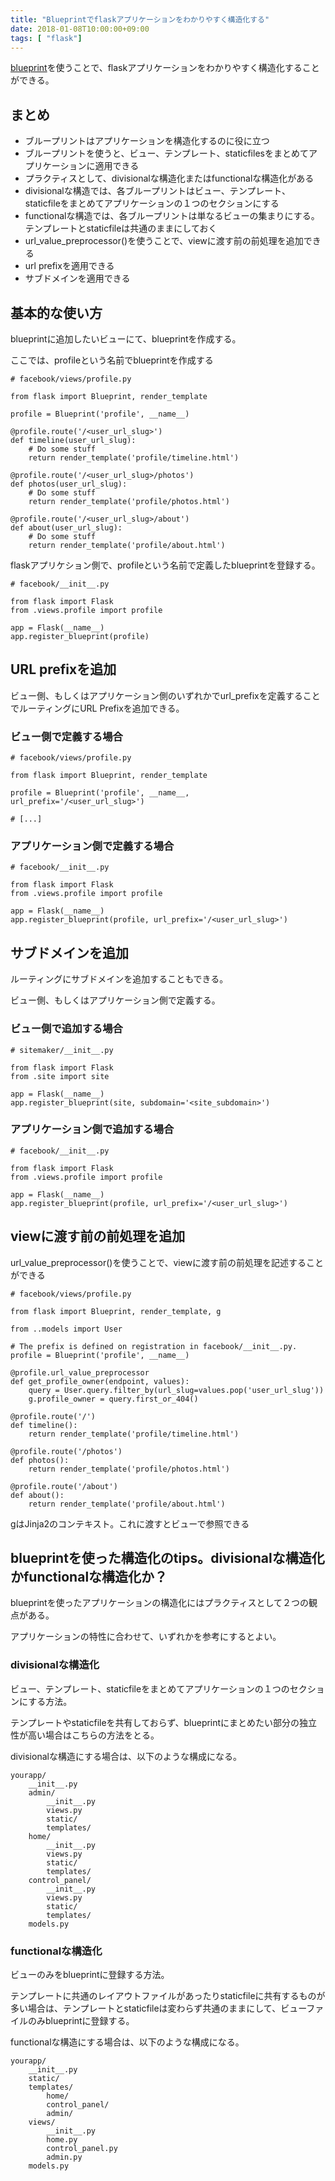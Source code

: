 ```yaml
---
title: "Blueprintでflaskアプリケーションをわかりやすく構造化する"
date: 2018-01-08T10:00:00+09:00
tags: [ "flask"]
---
```


[blueprint](http://exploreflask.com/en/latest/blueprints.html)を使うことで、flaskアプリケーションをわかりやすく構造化することができる。


## まとめ
* ブループリントはアプリケーションを構造化するのに役に立つ
* ブループリントを使うと、ビュー、テンプレート、staticfilesをまとめてアプリケーションに適用できる
* プラクティスとして、divisionalな構造化またはfunctionalな構造化がある
* divisionalな構造では、各ブループリントはビュー、テンプレート、staticfileをまとめてアプリケーションの１つのセクションにする
* functionalな構造では、各ブループリントは単なるビューの集まりにする。テンプレートとstaticfileは共通のままにしておく
* url_value_preprocessor()を使うことで、viewに渡す前の前処理を追加できる
* url prefixを適用できる
* サブドメインを適用できる


## 基本的な使い方

blueprintに追加したいビューにて、blueprintを作成する。

ここでは、profileという名前でblueprintを作成する

```
# facebook/views/profile.py

from flask import Blueprint, render_template

profile = Blueprint('profile', __name__)

@profile.route('/<user_url_slug>')
def timeline(user_url_slug):
    # Do some stuff
    return render_template('profile/timeline.html')

@profile.route('/<user_url_slug>/photos')
def photos(user_url_slug):
    # Do some stuff
    return render_template('profile/photos.html')

@profile.route('/<user_url_slug>/about')
def about(user_url_slug):
    # Do some stuff
    return render_template('profile/about.html')
```

flaskアプリケション側で、profileという名前で定義したblueprintを登録する。

```
# facebook/__init__.py

from flask import Flask
from .views.profile import profile

app = Flask(__name__)
app.register_blueprint(profile)
```

## URL prefixを追加

ビュー側、もしくはアプリケーション側のいずれかでurl_prefixを定義することでルーティングにURL Prefixを追加できる。

### ビュー側で定義する場合

```
# facebook/views/profile.py

from flask import Blueprint, render_template

profile = Blueprint('profile', __name__, url_prefix='/<user_url_slug>')

# [...]
```

### アプリケーション側で定義する場合

```
# facebook/__init__.py

from flask import Flask
from .views.profile import profile

app = Flask(__name__)
app.register_blueprint(profile, url_prefix='/<user_url_slug>')
```

## サブドメインを追加

ルーティングにサブドメインを追加することもできる。

ビュー側、もしくはアプリケーション側で定義する。

### ビュー側で追加する場合

```
# sitemaker/__init__.py

from flask import Flask
from .site import site

app = Flask(__name__)
app.register_blueprint(site, subdomain='<site_subdomain>')
```

### アプリケーション側で追加する場合

```
# facebook/__init__.py

from flask import Flask
from .views.profile import profile

app = Flask(__name__)
app.register_blueprint(profile, url_prefix='/<user_url_slug>')
```


## viewに渡す前の前処理を追加

url_value_preprocessor()を使うことで、viewに渡す前の前処理を記述することができる


```
# facebook/views/profile.py

from flask import Blueprint, render_template, g

from ..models import User

# The prefix is defined on registration in facebook/__init__.py.
profile = Blueprint('profile', __name__)

@profile.url_value_preprocessor
def get_profile_owner(endpoint, values):
    query = User.query.filter_by(url_slug=values.pop('user_url_slug'))
    g.profile_owner = query.first_or_404()

@profile.route('/')
def timeline():
    return render_template('profile/timeline.html')

@profile.route('/photos')
def photos():
    return render_template('profile/photos.html')

@profile.route('/about')
def about():
    return render_template('profile/about.html')
```

gはJinja2のコンテキスト。これに渡すとビューで参照できる


## blueprintを使った構造化のtips。divisionalな構造化かfunctionalな構造化か？

blueprintを使ったアプリケーションの構造化にはプラクティスとして２つの観点がある。

アプリケーションの特性に合わせて、いずれかを参考にするとよい。


### divisionalな構造化

ビュー、テンプレート、staticfileをまとめてアプリケーションの１つのセクションにする方法。

テンプレートやstaticfileを共有しておらず、blueprintにまとめたい部分の独立性が高い場合はこちらの方法をとる。

divisionalな構造にする場合は、以下のような構成になる。

```
yourapp/
    __init__.py
    admin/
        __init__.py
        views.py
        static/
        templates/
    home/
        __init__.py
        views.py
        static/
        templates/
    control_panel/
        __init__.py
        views.py
        static/
        templates/
    models.py
```

### functionalな構造化

ビューのみをblueprintに登録する方法。

テンプレートに共通のレイアウトファイルがあったりstaticfileに共有するものが多い場合は、テンプレートとstaticfileは変わらず共通のままにして、ビューファイルのみblueprintに登録する。

functionalな構造にする場合は、以下のような構成になる。

```
yourapp/
    __init__.py
    static/
    templates/
        home/
        control_panel/
        admin/
    views/
        __init__.py
        home.py
        control_panel.py
        admin.py
    models.py
```
